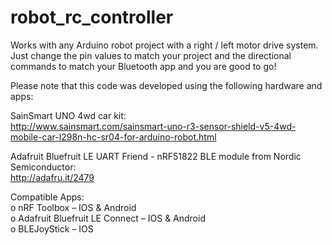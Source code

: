 # robot_rc_controller

Works with any Arduino robot project with a right / left motor drive system. Just change the pin values to match your project and the directional commands to match your Bluetooth app and you are good to go!

Please note that this code was developed using the following hardware and apps:

SainSmart UNO 4wd car kit:  
http://www.sainsmart.com/sainsmart-uno-r3-sensor-shield-v5-4wd-mobile-car-l298n-hc-sr04-for-arduino-robot.html

Adafruit Bluefruit LE UART Friend - nRF51822 BLE module from Nordic Semiconductor:  
http://adafru.it/2479

Compatible Apps:  
o nRF Toolbox – IOS & Android  
o Adafruit Bluefruit LE Connect – IOS & Android  
o BLEJoyStick – IOS
